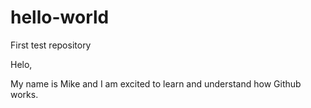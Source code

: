 # hello-world
First test repository 

Helo,

My name is Mike and I am excited to learn and understand how Github works.
